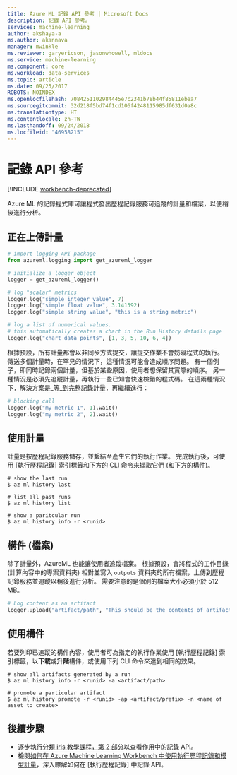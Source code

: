 ```yaml
---
title: Azure ML 記錄 API 參考 | Microsoft Docs
description: 記錄 API 參考。
services: machine-learning
author: akshaya-a
ms.author: akannava
manager: mwinkle
ms.reviewer: garyericson, jasonwhowell, mldocs
ms.service: machine-learning
ms.component: core
ms.workload: data-services
ms.topic: article
ms.date: 09/25/2017
ROBOTS: NOINDEX
ms.openlocfilehash: 7084251102984445e7c2341b78b44f85811ebea7
ms.sourcegitcommit: 32d218f5bd74f1cd106f4248115985df631d0a8c
ms.translationtype: HT
ms.contentlocale: zh-TW
ms.lasthandoff: 09/24/2018
ms.locfileid: "46958215"
---
```

# <a name="logging-api-reference"></a>記錄 API 參考

[!INCLUDE [workbench-deprecated](../../../includes/aml-deprecating-preview-2017.md)] 

Azure ML 的記錄程式庫可讓程式發出歷程記錄服務可追蹤的計量和檔案，以便稍後進行分析。 

## <a name="uploading-metrics"></a>正在上傳計量

```python
# import logging API package
from azureml.logging import get_azureml_logger

# initialize a logger object
logger = get_azureml_logger()

# log "scalar" metrics
logger.log("simple integer value", 7)
logger.log("simple float value", 3.141592)
logger.log("simple string value", "this is a string metric")

# log a list of numerical values. 
# this automatically creates a chart in the Run History details page
logger.log("chart data points", [1, 3, 5, 10, 6, 4])
```

根據預設，所有計量都會以非同步方式提交，讓提交作業不會妨礙程式的執行。 傳送多個計量時，在罕見的情況下，這種情況可能會造成順序問題。 有一個例子，即同時記錄兩個計量，但基於某些原因，使用者想保留其實際的順序。 另一種情況是必須先追蹤計量，再執行一些已知會快速檢錯的程式碼。 在這兩種情況下，解決方案是_等_到完整記錄計量，再繼續進行：

```python
# blocking call
logger.log("my metric 1", 1).wait()
logger.log("my metric 2", 2).wait()
```

## <a name="consuming-metrics"></a>使用計量

計量是按歷程記錄服務儲存，並繫結至產生它們的執行作業。 完成執行後，可使用 [執行歷程記錄] 索引標籤和下方的 CLI 命令來擷取它們 (和下方的構件)。

```azurecli
# show the last run
$ az ml history last

# list all past runs
$ az ml history list 

# show a paritcular run
$ az ml history info -r <runid>
```

## <a name="artifacts-files"></a>構件 (檔案)

除了計量外，AzureML 也能讓使用者追蹤檔案。 根據預設，會將程式的工作目錄 (計算內容中的專案資料夾) 相對並寫入 `outputs` 資料夾的所有檔案，上傳到歷程記錄服務並追蹤以稍後進行分析。 需要注意的是個別的檔案大小必須小於 512 MB。


```Python
# Log content as an artifact
logger.upload("artifact/path", "This should be the contents of artifact/path in the service")
```

## <a name="consuming-artifacts"></a>使用構件

若要列印已追蹤的構件內容，使用者可為指定的執行作業使用 [執行歷程記錄] 索引標籤，以**下載**或**升階**構件，或使用下列 CLI 命令來達到相同的效果。

```azurecli
# show all artifacts generated by a run
$ az ml history info -r <runid> -a <artifact/path>

# promote a particular artifact
$ az ml history promote -r <runid> -ap <artifact/prefix> -n <name of asset to create>
```
## <a name="next-steps"></a>後續步驟
- 逐步執行[分類 iris 教學課程，第 2 部分](tutorial-classifying-iris-part-2.md)以查看作用中的記錄 API。
- 檢閱[如何在 Azure Machine Learning Workbench 中使用執行歷程記錄和模型計量](how-to-use-run-history-model-metrics.md)，深入瞭解如何在 [執行歷程記錄] 中記錄 API。
